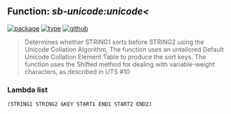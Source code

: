 ## Function: ***sb-unicode:unicode<***
[![package](https://img.shields.io/badge/Package-SB--UNICODE-5f9ea0.svg?style=social&colorA=999999)](../) [![type](https://img.shields.io/badge/Type-Function-5f9ea0.svg?style=social&colorA=999999)](../#function) [![github](https://img.shields.io/badge/GitHub-View_the_source-5f9ea0.svg?style=social&colorA=999999&logo=github)](https://github.com/sbcl/sbcl/blob/master/src/code/target-unicode.lisp/) 

> Determines whether STRING1 sorts before STRING2 using the Unicode Collation
> Algorithm, The function uses an untailored Default Unicode Collation Element Table
> to produce the sort keys. The function uses the Shifted method for dealing
> with variable-weight characters, as described in UTS #10

### Lambda list
```
(STRING1 STRING2 &KEY START1 END1 START2 END2)
```
